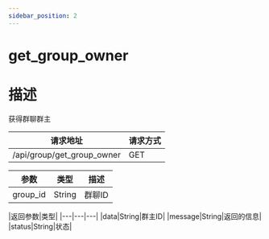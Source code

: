 ```yaml
---
sidebar_position: 2
---
```

# get_group_owner
# 描述
获得群聊群主




| 请求地址 | 请求方式 |
| --- | --- |
| /api/group/get_group_owner | GET |


|参数|类型|描述|
|---|---|---|
|group_id|String|群聊ID|


|返回参数|类型|
|---|---|---|
|data|String|群主ID|
|message|String|返回的信息|
|status|String|状态|
